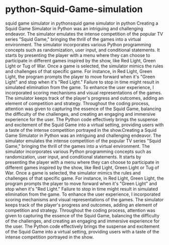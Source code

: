 # python-Squid-Game-simulation
squid game simulator in pythonsquid game simulator in python
Creating a Squid Game Simulator in Python was an intriguing and challenging endeavor. 
The simulator emulates the intense competition of the popular TV series "Squid Game," bringing the thrill of the games into a virtual environment.
The simulator incorporates various Python programming concepts such as randomization, user input, and conditional statements. 
It starts by presenting the player with a menu where they can choose to participate in different games inspired by the show, like Red Light, Green Light or Tug of War.
Once a game is selected, the simulator mimics the rules and challenges of that specific game. 
For instance, in Red Light, Green Light, the program prompts the player to move forward when it's "Green Light" and stop when it's "Red Light." 
Failure to stop in time might result in simulated elimination from the game.
To enhance the user experience, I incorporated scoring mechanisms and visual representations of the games. 
The simulator keeps track of the player's progress and outcomes, adding an element of competition and strategy.
Throughout the coding process, attention was given to capturing the essence of the Squid Game, balancing the difficulty of the challenges, 
and creating an engaging and immersive experience for the user. The Python code effectively brings the suspense and excitement of the Squid Game into a virtual setting, 
providing users with a taste of the intense competition portrayed in the show.Creating a Squid Game Simulator in Python was an intriguing and challenging endeavor. 
The simulator emulates the intense competition of the popular TV series "Squid Game," bringing the thrill of the games into a virtual environment. 
The simulator incorporates various Python programming concepts such as randomization, user input, and conditional statements. 
It starts by presenting the player with a menu where they can choose to participate in different games inspired by the show, like Red Light, Green Light or Tug of War.
Once a game is selected, the simulator mimics the rules and challenges of that specific game. For instance, in Red Light, Green Light, 
the program prompts the player to move forward when it's "Green Light" and stop when it's "Red Light." 
Failure to stop in time might result in simulated elimination from the game. To enhance the user experience, 
I incorporated scoring mechanisms and visual representations of the games. The simulator keeps track of the player's progress and outcomes, 
adding an element of competition and strategy. Throughout the coding process, attention was given to capturing the essence of the Squid Game, 
balancing the difficulty of the challenges, and creating an engaging and immersive experience for the user. 
The Python code effectively brings the suspense and excitement of the Squid Game into a virtual setting, 
providing users with a taste of the intense competition portrayed in the show.
